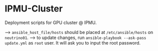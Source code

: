 # IPMU-Cluster
Deployment scripts for GPU cluster @ IPMU.

--> `ansible_host_file/hosts` should be placed at `/etc/ansible/hosts` on `neutrino01`.
--> to update changes, run `ansible-playbook --ask-pass update.yml` as `root` user. It will ask you to input the root password.